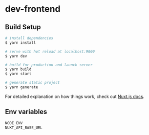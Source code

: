 # dev-frontend

## Build Setup

```bash
# install dependencies
$ yarn install

# serve with hot reload at localhost:9000
$ yarn dev

# build for production and launch server
$ yarn build
$ yarn start

# generate static project
$ yarn generate
```

For detailed explanation on how things work, check out [Nuxt.js docs](https://nuxtjs.org).


## Env variables
```bash
NODE_ENV
NUXT_API_BASE_URL
```

##
